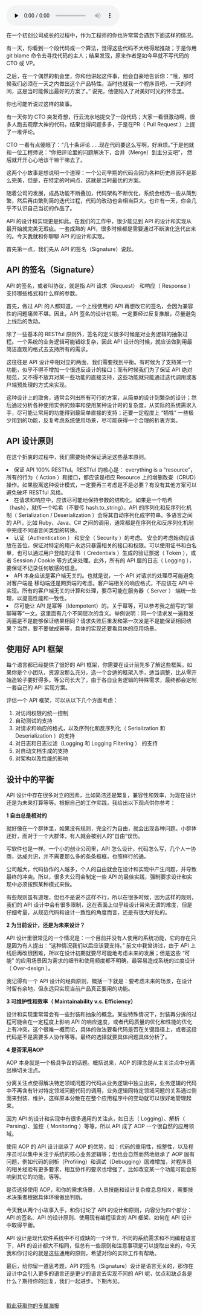 <audio id="audio" title="18 | 每个工程师都应该了解的：API 的设计和实现" controls="" preload="none"><source id="mp3" src="https://static001.geekbang.org/resource/audio/cd/5a/cdfb034095fb7d92b042f25688d2905a.mp3"></audio>

在一个初创公司成长的过程中，作为工程师的你也许常常会遇到下面这样的情况。

有一天，你看到一个段代码或一个算法，觉得这些代码不大经得起推敲；于是你用 git blame 命令去寻找代码的主人；结果发现，原来作者是如今早就不写代码的 CTO 或 VP。

之后，在一个偶然的机会里，你和他讲起这件事，他会自豪地告诉你：“哦，那时候我们必须在一天之内做出这个产品特性。当时也就我一个程序员吧，一天的时间，这是当时能做出最好的方案了。” 说完，他便陷入了对美好时光的怀念里。

你也可能听说过这样的故事。

有一天你的 CTO 突发奇想，行云流水地提交了一段代码；大家一看很激动啊，很多人跑去观摩大神的代码，结果觉得问题多多，于是在PR（ Pull Request ）上提了一堆评论。

CTO 一看有点傻眼了：“几十条评论……现在代码要这么写啊，好麻烦。”于是他就和一位工程师说：“你把评论里的问题解决下，合并（Merge）到主分支吧”， 然后就开开心心地该干嘛干嘛去了。

这两个小故事是想说明一个道理：一个公司早期的代码会因为各种历史原因不是那么完美，但是，在特定的时间点，这就是当时最优的方案。

随着公司的发展，成品功能不断叠加，代码架构不断优化，系统会经历一些从简到繁，然后再由繁到简的迭代过程，代码的改动也会相当巨大，也许有一天，你会几乎不认识自己当初的作品了。

API 的设计和实现更是如此。在我们的工作中，很少能见到 API 的设计和实现从最开始就完美无瑕疵。一套成熟的 API，很多时候都是需要通过不断演化迭代出来的。今天我就和你聊聊 API 的设计和实现。

首先第一点，我们先从 API 的签名（Signature）说起。

## API 的签名（Signature）

API 的签名，或者叫协议，就是指 API 请求（Request） 和响应（ Response ）支持哪些格式和什么样的参数。

首先，做过 API 的人都知道，一个上线使用的 API 再想改它的签名，会因为兼容性的问题痛苦不堪。因此，API 签名的设计初期，一定要经过反复推敲，尽量避免上线后的改动。

除了一些基本的 RESTful 原则外，签名的定义很多时候是对业务逻辑的抽象过程。一个系统的业务逻辑可能错综复杂，因此 API 设计的时候，就应该做到用最简洁直观的格式去支持所有的需求。

这往往是 API 设计中相对立的两面，我们需要找到平衡。有时候为了支持某一个功能，似乎不得不增加一个很违反设计的接口；而有时候我们为了保证 API 绝对规范，又不得不放弃对某一些功能的直接支持，这些功能就只能通过迭代调用或客户端预处理的方式来实现。

这种设计上的取舍，通常会列出所有可行的方案，从简单的设计到繁杂的设计；然后通过分析各种使用实例的频率和使用某种设计时的复杂度，从实际的系统需求入手，尽可能让常用的功能得到最简单直接的支持；还要一定程度上 “牺牲” 一些极少用到的功能，反复考虑系统使用场景，尽可能获得一个合理的折衷方案。

## API 设计原则

在这个折衷的过程中，我们需要始终保证满足这些基本原则。

<li>
保证 API 100% RESTful。RESTful 的核心是： everything is a “resource”，所有的行为（ Action ）和接口，都应该是相应 Resource 上的增删改查（CRUD）操作。如果脱离这种设计模式，一定要再三考虑是不是必要？有没有其他方案可以避免破坏 RESTful 风格。
</li>
<li>
在请求和响应中，应该尽可能地保持参数的结构化。如果是一个哈希（hash），就传一个哈希（不要传 hash.to_string）。API 的序列化和反序列化机制（ Serialization / Deserialization ）会将其自动序列化成字符串。多语言之间的 API，比如 Ruby、Java、C# 之间的调用，通常都是在序列化和反序列化机制中完成不同语言间类型的转换。
</li>
<li>
认证（Authentication ） 和安全（ Security ）的考虑。 安全的考虑始终应该放在首位，保证对特定的用户永远只暴露相关的接口和权限。可以使用证书和白名单，也可以通过用户登陆的证书（ Credentials ）生成的验证票据（ Token ），或者 Session / Cookie 等方式来处理。此外，所有的 API 层的日志（ Logging ），要保证不记录任何敏感的信息。
</li>
<li>
API 本身应该是客户端无关的。也就是说，一个 API 对请求的处理尽可能避免对客户端是 移动端还是网页端的考虑。客户端相关的响应格式，不应该在 API 中实现。所有的客户端无关的计算和处理，要尽可能在服务器（ Server ） 端统一处理，以提高性能和一致性。
</li>
<li>
尽可能让 API 是幂等（Idempotent）的。关于幂等，可以参考我之前写的“聊聊幂等“一文。这里面有几个不同层次的含义。举例说明：同一个请求发一遍和发两遍是不是能够保证结果相同？请求失败后重发和第一次发是不是能保证相同结果？当然，要不要做成幂等，具体的实现还要看具体的应用场景。
</li>

## 使用好 API 框架

每个语言都已经提供了很好的 API 框架，你需要在设计前先多了解这些框架。如果你是个小团队，资源没那么充分，选一个合适的框架入手，适当调整，比从零开始造轮子要好得多。等公司长大了，由于各自业务逻辑的特殊需求，最终都会定制一套自己的 API 实现方案。

评估一个 API 框架，可以从以下几个方面考虑：

1. 对访问权限的统一控制
1. 自动测试的支持
1. 对请求和响应的格式，以及序列化和反序列化（ Serialization 和 Deserialization ）的支持
1. 对日志和日志过滤（Logging 和 Logging Filtering ） 的支持
1. 对自动文档生成的支持
1. 对架构以及性能的影响

## 设计中的平衡

API 设计中存在很多对立的因素，比如简洁还是繁复，兼容性和效率，为现在设计还是为未来打算等等。根据自己的工作实践，我给出以下观点供你参考：

**1 自由总是相对的**

就好像在一个群体里，如果没有规则，完全行为自由，就会出现各种问题。小群体还好，而对于一个大群体，有人就会被别人的”自由“误伤。

写软件也是一样。一个小的创业公司里，API 怎么设计，代码怎么写，几个人一协商，达成共识，并不需要那么多的条条框框，也照样行的通。

公司越大，代码协作的人越多，个人的自由就会在设计和实现中产生问题，并导致最终的冲突。所以，很多大公司会制定一些 API 的最佳实践，强制要求设计和实现中必须按照某种模式来做。

有些规则虽有道理，但也不是说不这样不行，所以在很多时候，因为这样的规则，我们的 API 设计中会有很多限制，这在表面上似乎给设计带来无谓的难度，但是仔细考量，从规范代码和设计一致性的角度而言，还是有很大好处的。

**2 为当前设计，还是为未来设计？**

API 设计里很常见的一个情况是：一个目前并没有人使用的系统功能，它的存在只是因为有人提出：“这种情况我们以后应该要支持。” 前文中我曾讲过，由于 API 上线后再改很困难，所以在设计初期就要尽可能地考虑未来的发展；但是这些 “可能” 的应用场景因为需求的细节和使用频度都不明确，最容易造成系统的过度设计（ Over-design ）。

我记得有一个 API 设计的经典原则，概括一下就是：要考虑未来的场景，在设计时留有余地，但永远只实现当前产品真正要用的功能。

**3 可维护性和效率（ Maintainability v.s. Efficiency）**

设计和实现里常常会有一些封装和抽象的概念。某些特殊情况下，封装再分拆的过程可能会在一定程度上影响 API 的响应速度，或者代码质量的优化和性能的优化上有冲突。这个很难一概而论，具体的做法要看代码是否在关键路径上，或者这段代码是不是需要多人协作等等。最终的选择就要具体问题具体分析了。

**4 是否采用AOP**

AOP 本身就是一个极具争议的话题。概括说来，AOP 的理念是从主关注点中分离出横切关注点。

分离关注点使得解决特定领域问题的代码从业务逻辑中独立出来，业务逻辑的代码中不再含有针对特定领域问题代码的调用，业务逻辑同特定领域问题的关系通过侧面来封装、维护，这样原本分散在在整个应用程序中的变动就可以很好地管理起来。

因为 API 的设计和实现中有很多通用的关注点，如日志（ Logging）、解析（ Parsing）、监控（ Monitoring ）等等，所以 API 成了 AOP 一个很自然的应用领域。

使用 AOP 的 API  设计继承了 AOP 的优势，如：代码的重用性，规整性，以及程序员可以集中关注于系统的核心业务逻辑等；但也会自然而然地继承了 AOP 固有问题，例如代码的剖析（Profiling）和调试（Debugging）困难增加，对程序员的相关经验有更多要求，相互协作的要求也增强了，比如改变某一个功能可能会影响到其它的功能，等等。

是否选择使用 AOP，和你的需求场景，人员技能和设计复杂度息息相关，需要技术决策者根据具体环境做出判断。

今天我从两个小故事入手，和你讨论了 API 的设计和原则，内容分为四个部分：API 的签名、API 的设计原则、使用现有编程语言的 API 框架、如何在 API 设计中取得平衡。

API 设计是现代软件系统中不可或缺的一个环节，不同的系统需求和不同编程语言下，API 的设计都大不相同，但总有一些原则和注意事项是可以提取出来的，今天我和你讨论的就是这些通用的原则，希望对你的实际工作有帮助。

最后，给你留一道思考题，API 的签名（Signature）设计是语言无关的，那你在设计中会引入更多的语言还是更少的语言去实现不同的 API 呢，优点和缺点各是什么？期待你的回复，我们一起进步。下期再见。

<br> 

[戳此获取你的专属海报](https://time.geekbang.org/activity/sale-poster?utm_source=app&amp;utm_medium=zhuyun-article&amp;utm_campaign=zhuyun-saleposter&amp;utm_content=zhuyun0416)
